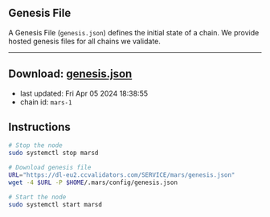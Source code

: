 ## Genesis File
A Genesis File (`genesis.json`) defines the initial state of a chain. We provide hosted genesis files for all chains we validate.

---
**Download: [genesis.json](https://dl-eu2.ccvalidators.com/SERVICE/mars/genesis.json)**
---

- last updated: Fri Apr 05 2024 18:38:55
- chain id: `mars-1`

## Instructions
```sh
# Stop the node
sudo systemctl stop marsd

# Download genesis file
URL="https://dl-eu2.ccvalidators.com/SERVICE/mars/genesis.json"
wget -4 $URL -P $HOME/.mars/config/genesis.json

# Start the node
sudo systemctl start marsd
```
